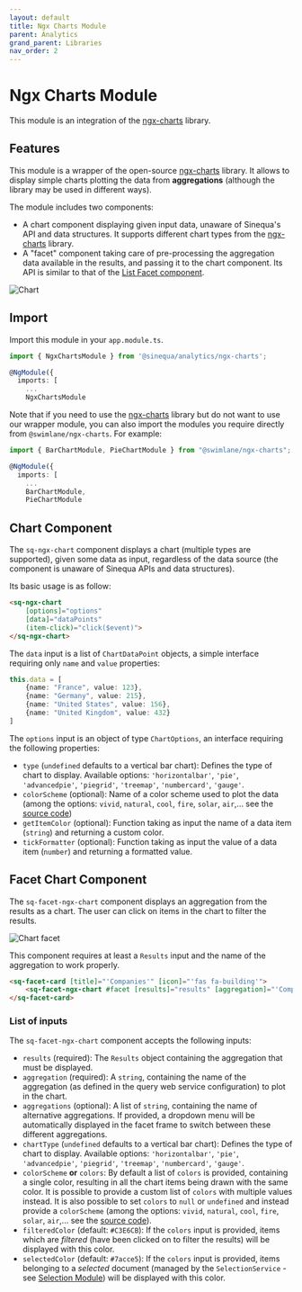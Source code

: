 ```yaml
---
layout: default
title: Ngx Charts Module
parent: Analytics
grand_parent: Libraries
nav_order: 2
---
```


# Ngx Charts Module

This module is an integration of the [ngx-charts](https://swimlane.github.io/ngx-charts/) library.

## Features

This module is a wrapper of the open-source [ngx-charts](https://swimlane.github.io/ngx-charts/) library. It allows to display simple charts plotting the data from **aggregations** (although the library may be used in different ways).

The module includes two components:

- A chart component displaying given input data, unaware of Sinequa's API and data structures. It supports different chart types from the [ngx-charts](https://swimlane.github.io/ngx-charts/) library.
- A "facet" component taking care of pre-processing the aggregation data available in the results, and passing it to the chart component. Its API is similar to that of the [List Facet component](//libraries/components/facet.html#list-facet).

![Chart](/assets/modules/ngx-charts/chart.png)

## Import

Import this module in your `app.module.ts`.

```ts
import { NgxChartsModule } from '@sinequa/analytics/ngx-charts';

@NgModule({
  imports: [
    ...
    NgxChartsModule
```

Note that if you need to use the [ngx-charts](https://swimlane.github.io/ngx-charts/) library but do not want to use our wrapper module, you can also import the modules you require directly from `@swimlane/ngx-charts`. For example:

```ts
import { BarChartModule, PieChartModule } from "@swimlane/ngx-charts";

@NgModule({
  imports: [
    ...
    BarChartModule,
    PieChartModule
```

## Chart Component

The `sq-ngx-chart` component displays a chart (multiple types are supported), given some data as input, regardless of the data source (the component is unaware of Sinequa APIs and data structures).

Its basic usage is as follow:

```html
<sq-ngx-chart
    [options]="options"
    [data]="dataPoints"
    (item-click)="click($event)">
</sq-ngx-chart>
```

The `data` input is a list of `ChartDataPoint` objects, a simple interface requiring only `name` and `value` properties:

```ts
this.data = [
    {name: "France", value: 123},
    {name: "Germany", value: 215},
    {name: "United States", value: 156},
    {name: "United Kingdom", value: 432}
]
```

The `options` input is an object of type `ChartOptions`, an interface requiring the following properties:

- `type` (`undefined` defaults to a vertical bar chart): Defines the type of chart to display. Available options: `'horizontalbar'`, `'pie'`, `'advancedpie'`, `'piegrid'`, `'treemap'`, `'numbercard'`, `'gauge'`.
- `colorScheme` (optional): Name of a color scheme used to plot the data (among the options: `vivid`, `natural`, `cool`, `fire`, `solar`, `air`,... see the [source code](https://github.com/swimlane/ngx-charts/blob/master/projects/swimlane/ngx-charts/src/lib/utils/color-sets.ts))
- `getItemColor` (optional): Function taking as input the name of a data item (`string`) and returning a custom color.
- `tickFormatter` (optional): Function taking as input the value of a data item (`number`) and returning a formatted value.

## Facet Chart Component


The `sq-facet-ngx-chart` component displays an aggregation from the results as a chart. The user can click on items in the chart to filter the results.

![Chart facet](/assets/modules/facet/facet-chart.png)

This component requires at least a `Results` input and the name of the aggregation to work properly.

```html
<sq-facet-card [title]="'Companies'" [icon]="'fas fa-building'">
    <sq-facet-ngx-chart #facet [results]="results" [aggregation]="'Company'"></sq-facet-ngx-chart>
</sq-facet-card>
```

### List of inputs

The `sq-facet-ngx-chart` component accepts the following inputs:

- `results` (required): The `Results` object containing the aggregation that must be displayed.
- `aggregation` (required): A `string`, containing the name of the aggregation (as defined in the query web service configuration) to plot in the chart.
- `aggregations` (optional): A list of `string`, containing the name of alternative aggregations. If provided, a dropdown menu will be automatically displayed in the facet frame to switch between these different aggregations.
- `chartType` (`undefined` defaults to a vertical bar chart): Defines the type of chart to display. Available options: `'horizontalbar'`, `'pie'`, `'advancedpie'`, `'piegrid'`, `'treemap'`, `'numbercard'`, `'gauge'`.
- `colorScheme` **or** `colors`: By default a list of `colors` is provided, containing a single color, resulting in all the chart items being drawn with the same color. It is possible to provide a custom list of `colors` with multiple values instead. It is also possible to set `colors` to `null` or `undefined` and instead provide a `colorScheme` (among the options: `vivid`, `natural`, `cool`, `fire`, `solar`, `air`,... see the [source code](https://github.com/swimlane/ngx-charts/blob/master/projects/swimlane/ngx-charts/src/lib/utils/color-sets.ts)).
- `filteredColor` (default: `#C3E6CB`): If the `colors` input is provided, items which are *filtered* (have been clicked on to filter the results) will be displayed with this color.
- `selectedColor` (default: `#7acce5`): If the `colors` input is provided, items belonging to a *selected* document (managed by the `SelectionService` - see [Selection Module](//libraries/components/selection.html)) will be displayed with this color.
